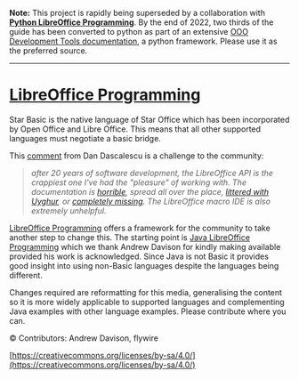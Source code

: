 **Note:** This project is rapidly being superseded by a collaboration with [**Python LibreOffice Programming**](https://python-ooo-dev-tools.readthedocs.io/en/latest/odev/index.html). By the end of 2022, two thirds of the guide has been converted to python as part of an extensive [OOO Development Tools documentation](https://python-ooo-dev-tools.readthedocs.io), a python framework. Please use it as the preferred source.

---

# [LibreOffice Programming](https://flywire.github.io/lo-p/)

Star Basic is the native language of Star Office which has been incorporated by Open Office and Libre Office. This means that all other supported languages must negotiate a basic bridge.

This [comment](https://stackoverflow.com/a/64517979) from Dan Dascalescu is a challenge to the community:

> _after 20 years of software development, the LibreOffice API is the crappiest one I've had the "pleasure" of working with. The documentation is [horrible](https://api.libreoffice.org/docs/idl/ref/servicecom_1_1sun_1_1star_1_1util_1_1SearchDescriptor.html), spread all over the place, [littered with Uyghur](https://bug-attachments.documentfoundation.org/attachment.cgi?id=166685), or [completely missing](https://ask.libreoffice.org/en/question/98257/javascript-macro-reference/). The LibreOffice macro IDE is also extremely unhelpful._

[LibreOffice Programming](https://flywire.github.io/lo-p/) offers a framework for the community to take another step to change this. The starting point is [Java LibreOffice Programming](https://fivedots.coe.psu.ac.th/~ad/jlop/) which we thank Andrew Davison for kindly making available provided his work is acknowledged. Since Java is not Basic it provides good insight into using non-Basic languages despite the languages being different.

Changes required are reformatting for this media, generalising the content so it is more widely applicable to supported languages and complementing Java examples with other language examples. Please contribute where you can.

© Contributors: Andrew Davison, flywire

[https://creativecommons.org/licenses/by-sa/4.0/](https://creativecommons.org/licenses/by-sa/4.0/)
